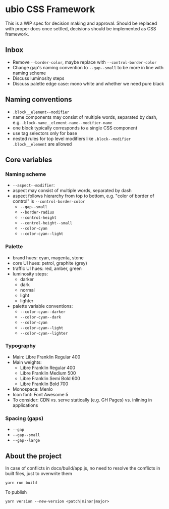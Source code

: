 # ubio CSS Framework

This is a WIP spec for decision making and approval.
Should be replaced with proper docs once settled, decisions should be implemented as CSS framework.

## Inbox

- Remove `--border-color`, maybe replace with `--control-border-color`
- Change gap's naming convention to `--gap--small` to be more in line with naming scheme
- Discuss luminosity steps
- Discuss palette edge case: mono white and whether we need pure black

## Naming conventions

- `.block__element--modifier`
- name components may consist of multiple words, separated by dash, e.g. `.block-name__element-name--modifier-name`
- one block typically corresponds to a single CSS component
- use tag selectors only for base
- nested rules for top level modifiers like `.block--modifier .block__element` are allowed

## Core variables

### Naming scheme

- `--aspect--modifier`:
- aspect may consist of multiple words, separated by dash
- aspect follows hierarchy from top to bottom, e.g. "color of border of control" is `--control-border-color`
    - `--gap--small`
    - `--border-radius`
    - `--control-height`
    - `--control-height--small`
    - `--color-cyan`
    - `--color-cyan--light`

### Palette

- brand hues: cyan, magenta, stone
- core UI hues: petrol, graphite (grey)
- traffic UI hues: red, amber, green
- luminosity steps:
    - darker
    - dark
    - normal
    - light
    - lighter
- palette variable conventions:
    - `--color-cyan--darker`
    - `--color-cyan--dark`
    - `--color-cyan`
    - `--color-cyan--light`
    - `--color-cyan--lighter`

### Typography

- Main: <insert font size here> Libre Franklin Regular 400
- Main weights:
    - Libre Franklin Regular 400
    - Libre Franklin Medium 500
    - Libre Franklin Semi Bold 600
    - Libre Franklin Bold 700
- Monospace: <insert font size here> Menlo <insert font weight here>
- Icon font: Font Awesome 5
- To consider: CDN vs. serve statically (e.g. GH Pages) vs. inlining in applications

### Spacing (gaps)

- `--gap`
- `--gap--small`
- `--gap--large`

## About the project

In case of conflicts in docs/build/app.js, no need to resolve the conflicts in built files, just to overwrite them

```
yarn run build
```

To publish
```
yarn version --new-version <patch|minor|major>
```

